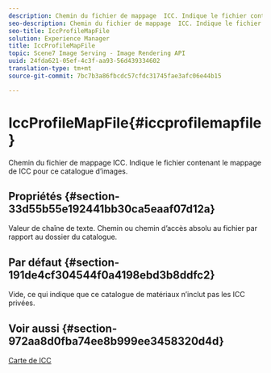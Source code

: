 ```yaml
---
description: Chemin du fichier de mappage  ICC. Indique le fichier contenant le mappage de  ICC pour ce catalogue d’images.
seo-description: Chemin du fichier de mappage  ICC. Indique le fichier contenant le mappage de  ICC pour ce catalogue d’images.
seo-title: IccProfileMapFile
solution: Experience Manager
title: IccProfileMapFile
topic: Scene7 Image Serving - Image Rendering API
uuid: 24fda621-05ef-4c3f-aa93-56d439334602
translation-type: tm+mt
source-git-commit: 7bc7b3a86fbcdc57cfdc31745fae3afc06e44b15

---
```



# IccProfileMapFile{#iccprofilemapfile}

Chemin du fichier de mappage  ICC. Indique le fichier contenant le mappage de  ICC pour ce catalogue d’images.

## Propriétés {#section-33d55b55e192441bb30ca5eaaf07d12a}

Valeur de chaîne de texte. Chemin ou chemin d’accès absolu au fichier par rapport au dossier du catalogue.

## Par défaut {#section-191de4cf304544f0a4198ebd3b8ddfc2}

Vide, ce qui indique que ce catalogue de matériaux n’inclut pas les  ICC privées.

## Voir aussi {#section-972aa8d0fba74ee8b999ee3458320d4d}

[Carte de  ICC](../../../../../ir-api/material-cat/image-rendering-api-ref/c-ir-material-catalog/c-ir-icc-profile-map-reference/c-ir-icc-profile-map-reference.md#concept-8c2a7d205b8544ccaa159f5b66710012)
